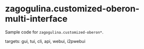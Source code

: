 # zagogulina.customized-oberon-multi-interface

Sample code for `zagogulina.customized-oberon*`.

targets: gui, tui, cli, api, webui, i2pwebui

